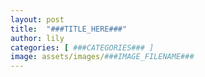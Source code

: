 ```yaml
---
layout: post
title:  "###TITLE_HERE###"
author: lily
categories: [ ###CATEGORIES### ]
image: assets/images/###IMAGE_FILENAME###
---
```

